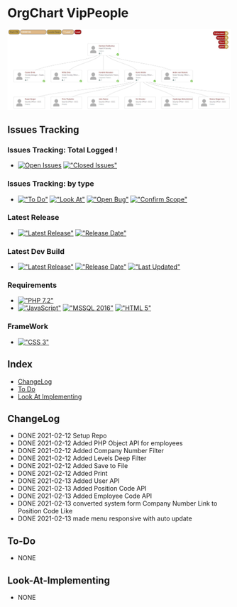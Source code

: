 # OrgChart VipPeople
<img src="https://raw.githubusercontent.com/HermanRas/OrgChart_VipPreople/main/img/Logo.jpg" alt="#PetraLogo">

## Issues Tracking
### Issues Tracking: Total Logged !
 - [![Open Issues](https://img.shields.io/github/issues/HermanRas/OrgChart_VipPreople.svg)](https://github.com/HermanRas/OrgChart_VipPreople/issues)
[!["Closed Issues"](https://img.shields.io/github/issues-closed/HermanRas/OrgChart_VipPreople.svg?style=flat-square)](https://github.com/HermanRas/OrgChart_VipPreople/issues)
### Issues Tracking: by type
 - [!["To Do"](https://img.shields.io/github/issues/HermanRas/OrgChart_VipPreople/help%20wanted.svg)](https://github.com/HermanRas/OrgChart_VipPreople/labels/help%20wanted)
[!["Look At"](https://img.shields.io/github/issues/HermanRas/OrgChart_VipPreople/enhancement.svg)](https://github.com/HermanRas/OrgChart_VipPreople/labels/enhancement)
[!["Open Bug"](https://img.shields.io/github/issues/HermanRas/OrgChart_VipPreople/bug.svg)](https://github.com/HermanRas/OrgChart_VipPreople/labels/bug)
[!["Confirm Scope"](https://img.shields.io/github/issues/HermanRas/OrgChart_VipPreople/question.svg)](https://github.com/HermanRas/OrgChart_VipPreople/labels/question)

### Latest Release
 - [!["Latest Release"](https://img.shields.io/github/release/HermanRas/OrgChart_VipPreople.svg)](https://github.com/HermanRas/OrgChart_VipPreople/releases)
[!["Release Date"](https://img.shields.io/github/release-date/HermanRas/OrgChart_VipPreople.svg)](https://github.com/HermanRas/OrgChart_VipPreople/releases)

### Latest Dev Build
 - [!["Latest Release"](https://img.shields.io/github/release-pre/HermanRas/OrgChart_VipPreople.svg)](https://github.com/HermanRas/OrgChart_VipPreople/releases)
[!["Release Date"](https://img.shields.io/github/release-date-pre/HermanRas/OrgChart_VipPreople.svg)](https://github.com/HermanRas/OrgChart_VipPreople/releases)
[!["Last Updated"](https://img.shields.io/github/last-commit/HermanRas/OrgChart_VipPreople.svg)](https://github.com/HermanRas/OrgChart_VipPreople/releases)

### Requirements
 - [!["PHP 7.2"](https://img.shields.io/badge/PHP-7.2%5E-blue.svg)](https://www.php.net/)
 - [!["JavaScript"](https://img.shields.io/badge/JavaScript-1.8%5E-blue.svg)](https://developer.mozilla.org/en-US/docs/Web/JavaScript)
[!["MSSQL 2016"](https://img.shields.io/badge/MSSQL-2016%5E-blue.svg)](https://www.microsoft.com/en-us/sql-server/sql-server-downloads)
[!["HTML 5"](https://img.shields.io/badge/HTML-5-blue.svg)](https://html5test.com/results/desktop.html)


### FrameWork 
 - [!["CSS 3"](https://img.shields.io/badge/CSS-3-blue.svg)](http://www.css3.info/)

## Index
- [ChangeLog](#changelog)
- [To Do](#to-do)
- [Look At Implementing](#look-at-implementing)


## ChangeLog
- DONE 2021-02-12 Setup Repo
- DONE 2021-02-12 Added PHP Object API for employees
- DONE 2021-02-12 Added Company Number Filter
- DONE 2021-02-12 Added Levels Deep Filter
- DONE 2021-02-12 Added Save to File
- DONE 2021-02-12 Added Print
- DONE 2021-02-13 Added User API
- DONE 2021-02-13 Added Position Code API
- DONE 2021-02-13 Added Employee Code API
- DONE 2021-02-13 converted system form Company Number Link to Position Code Like
- DONE 2021-02-13 made menu responsive with auto update

## To-Do
- NONE

## Look-At-Implementing
- NONE
